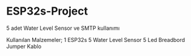 # ESP32s-Project
5 adet Water Level Sensor ve SMTP kullanımı

Kullanılan Malzemeler;
1 ESP32s 
5 Water Level Sensor
5 Led
Breadbord
Jumper Kablo
